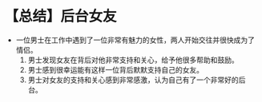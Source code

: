 # 【总结】后台女友

-   一位男士在工作中遇到了一位非常有魅力的女性，两人开始交往并很快成为了情侣。
    1.  男士发现女友在背后对他非常支持和关心，给予他很多帮助和鼓励。
    2.  男士感到很幸运能有这样一位背后默默支持自己的女友。
    3.  男士对女友的支持和关心感到非常感激，认为自己有了一个非常好的后台。